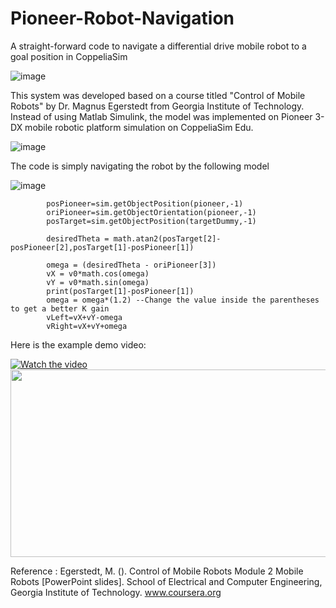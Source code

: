 # Pioneer-Robot-Navigation
A straight-forward code to navigate a differential drive mobile robot to a goal position in CoppeliaSim

![image](https://github.com/syauqibilfaqih/Pioneer-Robot-Navigation/assets/70939903/0313d6fc-8e6d-4372-86f9-66fa420baa97)

This system was developed based on a course titled "Control of Mobile Robots" by Dr. Magnus Egerstedt from Georgia Institute of Technology. Instead of using Matlab Simulink, the model was implemented on Pioneer 3-DX mobile robotic platform simulation on CoppeliaSim Edu.

![image](https://github.com/syauqibilfaqih/Pioneer-Robot-Navigation/assets/70939903/a7aab2c8-7f77-4747-a50c-f26668a16aa0)

The code is simply navigating the robot by the following model

![image](https://github.com/syauqibilfaqih/Pioneer-Robot-Navigation/assets/70939903/ff52ded2-3de6-43fa-95f8-9b2f0d31e1ac)

``` 
        posPioneer=sim.getObjectPosition(pioneer,-1)
        oriPioneer=sim.getObjectOrientation(pioneer,-1)
        posTarget=sim.getObjectPosition(targetDummy,-1)
        
        desiredTheta = math.atan2(posTarget[2]-posPioneer[2],posTarget[1]-posPioneer[1])
        
        omega = (desiredTheta - oriPioneer[3])
        vX = v0*math.cos(omega)
        vY = v0*math.sin(omega)
        print(posTarget[1]-posPioneer[1])
        omega = omega*(1.2) --Change the value inside the parentheses to get a better K gain
        vLeft=vX+vY-omega
        vRight=vX+vY+omega
```

Here is the example demo video:

[![Watch the video](https://img.youtube.com/vi/lC1HWtHNNpE/hqdefault.jpg)](https://www.youtube.com/embed/lC1HWtHNNpE)
[<img src="https://img.youtube.com/vi/lC1HWtHNNpE/hqdefault.jpg" width="600" height="300"/>](https://www.youtube.com/embed/lC1HWtHNNpE)

Reference :
Egerstedt, M. (). Control of Mobile Robots Module 2 Mobile Robots [PowerPoint slides]. School of Electrical and Computer Engineering, Georgia Institute of Technology. www.coursera.org
